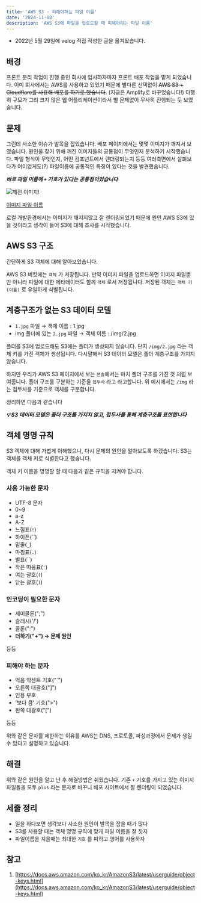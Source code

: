 ```yaml
---
title: 'AWS S3 - 피해야하는 파일 이름'
date: '2024-11-08'
description: 'AWS S3에 파일을 업로드할 때 피해야하는 파일 이름'
---
```

- 2022년 5월 29일에 velog 직접 작성한 글을 옮겨왔습니다.

## 배경

프론트 분리 작업이 진행 중인 회사에 입사하자마자 프론트 배포 작업을 맡게 되었습니다. 이미 회사에서는 AWS를 사용하고 있었기 때문에 별다른 선택없이 ~~AWS S3 + Cloudflare를 사용해 배포를 하기로 했습니다~~. (지금은 Amplify로 바꾸었습니다!) 다행히 규모가 그리 크지 않은 웹 어플리케이션이라서 별 문제없이 무사히 진행되는 듯 보였습니다. 

## 문제

그런데 사소한 이슈가 발목을 잡았습니다. 배포 페이지에서는 몇몇 이미지가 깨져서 보였습니다. 원인을 찾기 위해 깨진 이미지들의 공통점이 무엇인지 분석하기 시작했습니다. 파일 형식이 무엇인지, 어떤 컴포넌트에서 렌더링되는지 등등 여러측면에서 살펴보다가 어이없게도(?) 파일이름에 공통적인 특징이 있다는 것을 발견했습니다. 

_**바로 파일 이름에 `+` 기호가 있다는 공통점이었습니다**_

![깨진 이미지](https://velog.velcdn.com/images/sa02045/post/2ce03d42-3f95-46da-85fd-87bd56073866/image.png)!

[이미지 파일 이름](https://velog.velcdn.com/images/sa02045/post/cb262610-f6c3-4375-bad7-c36f52311d42/image.png)



로컬 개발환경에서는 이미지가 깨지지않고 잘 렌더링되었기 때문에 원인 AWS S3에 있을 것이라고 생각이 들어 S3에 대해 조사를 시작했습니다. 


## AWS S3 구조

간단하게 S3 객체에 대해 알아보았습니다.

AWS S3 버킷에는 `객체` 가 저장됩니다. 만약 이미지 파일을 업로드하면 이미지 파일뿐만 아니라 파일에 대한 메타데이터도 함께 `객체` 로서 저장됩니다. 저장된 객체는 `객체 키(이름)` 로 유일하게 식별됩니다. 

## 계층구조가 없는 S3 데이터 모델

- `1.jpg` 파일  → 객체 이름 : 1.jpg
- img 폴더에 있는 `2.jpg` 파일 → 객체 이름 : /img/2.jpg

폴더를 S3에 업로드해도 S3에는 폴더가 생성되지 않습니다. 단지 `/img/2.jpg` 라는 객체 키를 가진 객체가 생성됩니다. 다시말해서 S3 데이터 모델은 폴더 계층구조를 가지지 않습니다.

하지만 우리가 AWS S3 페이지에서 보는 `콘솔`에서는 마치 폴더 구조를 가진 것 처럼 보여줍니다. 폴더 구조를 구분하는 기준을 `접두사` 라고 라고합니다. 위 예시에서는 `/img` 라는 접두사를 기준으로 객체를 구분합니다.

정리하면 다음과 같습니다

_**💡 S3 데이터 모델은 폴더 구조를 가지지 않고, 접두사를 통해 계층구조를 표현합니다**_


## 객체 명명 규칙

S3 객체에 대해 가볍게 이해했으니, 다시 문제의 원인을 알아보도록 하겠습니다. S3는 객체를 객체 키로 식별한다고 했습니다. 

객체 키 이름을 명명할 할 때 다음과 같은 규칙을 지켜야 합니다.

### 사용 가능한 문자

- UTF-8 문자
- 0~9
- a-z
- A-Z
- 느낌표(`!`)
- 하이픈(``)
- 밑줄(`_`)
- 마침표(`.`)
- 별표(``)
- 작은 따옴표(`'`)
- 여는 괄호(`(`)
- 닫는 괄호(`)`)

### 인코딩이 필요한 문자

- 세미콜론(";")
- 슬래시('/')
- 콜론(":")
- **더하기("+") → 문제 원인**

등등

### 피해야 하는 문자

- 억음 악센트 기호("`")
- 오른쪽 대괄호("]")
- 인용 부호
- '보다 큼' 기호(">")
- 왼쪽 대괄호("[")

등등

위와 같은 문자를 제한하는 이유를 AWS는 DNS, 프로토콜, 파싱과정에서 문제가 생길 수 있다고 설명하고 있습니다.

## 해결

위와 같은 원인을 알고 난 후 해결방법은 쉬웠습니다.  기존 `+` 기호를 가지고 있는 이미지 파일들을 모두 `plus` 라는 문자로 바꾸니 배포 사이트에서 잘 렌더링이 되었습니다. 

## 세줄 정리

- 일을 하다보면 생각보다 사소한 원인이 발목을 잡을 때가 많다
- S3를 사용할 때는 객체 명명 규칙에 맞게 파일 이름을 잘 짓자
- 파일이름을 지을때는 최대한 `기호` 를 피하고 영어를 사용하자

## 참고

1. [https://docs.aws.amazon.com/ko_kr/AmazonS3/latest/userguide/object-keys.html](https://docs.aws.amazon.com/ko_kr/AmazonS3/latest/userguide/object-keys.html)
